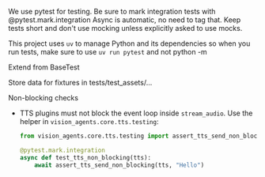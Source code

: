 We use pytest for testing. Be sure to mark integration tests with @pytest.mark.integration
Async is automatic, no need to tag that.
Keep tests short and don't use mocking unless explicitly asked to use mocks.

This project uses `uv` to manage Python and its dependencies so when you run tests, make sure to use `uv run pytest` and not python -m

Extend from BaseTest

Store data for fixtures in tests/test_assets/...

Non-blocking checks

- TTS plugins must not block the event loop inside `stream_audio`. Use the helper in `vision_agents.core.tts.testing`:

  ```python
  from vision_agents.core.tts.testing import assert_tts_send_non_blocking

  @pytest.mark.integration
  async def test_tts_non_blocking(tts):
      await assert_tts_send_non_blocking(tts, "Hello")
  ```
